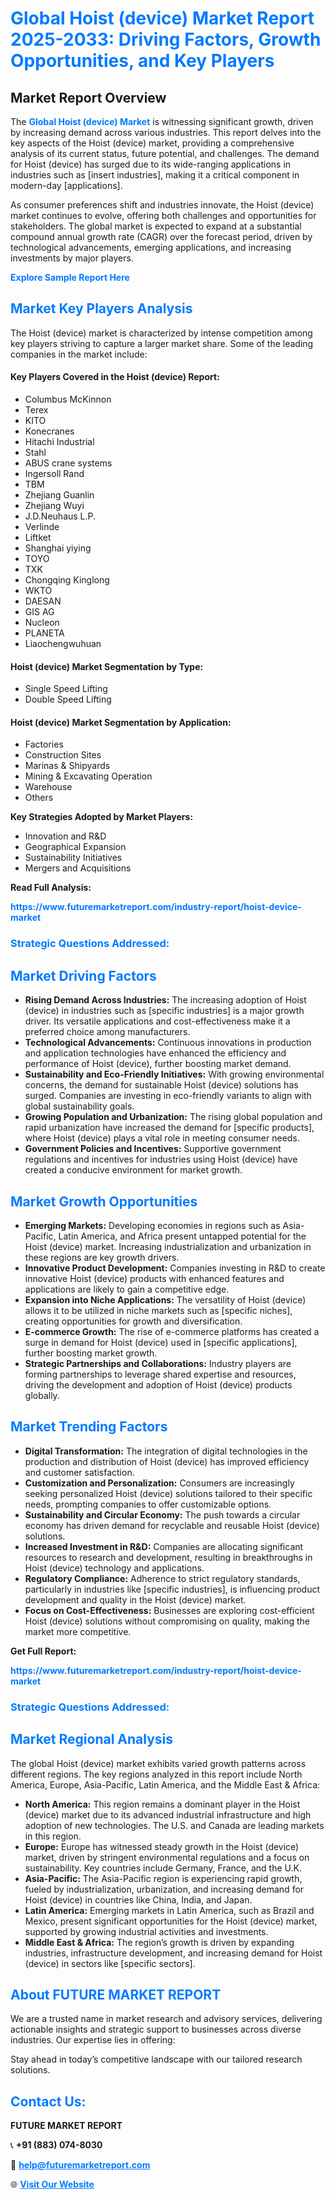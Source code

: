 <h1 style="color: #007BFF;">Global Hoist (device) Market Report 2025-2033: Driving Factors, Growth Opportunities, and Key Players</h1>

<section id="overview">
<h2>Market Report Overview</h2>
<p>The <a href="https://www.futuremarketreport.com/industry-report/hoist-device-market" style="color: #007BFF; text-decoration: none;"><strong>Global Hoist (device) Market</strong></a> is witnessing significant growth, driven by increasing demand across various industries. This report delves into the key aspects of the Hoist (device) market, providing a comprehensive analysis of its current status, future potential, and challenges. The demand for Hoist (device) has surged due to its wide-ranging applications in industries such as [insert industries], making it a critical component in modern-day [applications].</p>
<p>As consumer preferences shift and industries innovate, the Hoist (device) market continues to evolve, offering both challenges and opportunities for stakeholders. The global market is expected to expand at a substantial compound annual growth rate (CAGR) over the forecast period, driven by technological advancements, emerging applications, and increasing investments by major players.</p>
</section>

<section id="overview">
<p><a href="https://www.futuremarketreport.com/request-sample/reportId=44160" style="color: #007BFF; text-decoration: none;"><strong>Explore Sample Report Here</strong></a></p>
</section>

<section id="key-players">
<h2 style="color: #007BFF;">Market Key Players Analysis</h2>
<p>The Hoist (device) market is characterized by intense competition among key players striving to capture a larger market share. Some of the leading companies in the market include:</p>
<h4>Key Players Covered in the Hoist (device) Report:</h4>
<ul><li>Columbus McKinnon</li><li>Terex</li><li>KITO</li><li>Konecranes</li><li>Hitachi Industrial</li><li>Stahl</li><li>ABUS crane systems</li><li>Ingersoll Rand</li><li>TBM</li><li>Zhejiang Guanlin</li><li>Zhejiang Wuyi</li><li>J.D.Neuhaus L.P.</li><li>Verlinde</li><li>Liftket</li><li>Shanghai yiying</li><li>TOYO</li><li>TXK</li><li>Chongqing Kinglong</li><li>WKTO</li><li>DAESAN</li><li>GIS AG</li><li>Nucleon</li><li>PLANETA</li><li>Liaochengwuhuan</li></ul>
<h4>Hoist (device) Market Segmentation by Type:</h4>
<ul><li>Single Speed Lifting</li><li>Double Speed Lifting</li></ul>

<h4>Hoist (device) Market Segmentation by Application:</h4>
<ul><li>Factories</li><li>Construction Sites</li><li>Marinas &amp; Shipyards</li><li>Mining &amp; Excavating Operation</li><li>Warehouse</li><li>Others</li></ul>
<p><strong>Key Strategies Adopted by Market Players:</strong></p>
<ul>
<li>Innovation and R&D</li>
<li>Geographical Expansion</li>
<li>Sustainability Initiatives</li>
<li>Mergers and Acquisitions</li>
</ul>
</section>

<section>
<p><strong>Read Full Analysis: </strong></p><a href="https://www.futuremarketreport.com/industry-report/hoist-device-market" style="color: #007BFF; text-decoration: none;"><strong>https://www.futuremarketreport.com/industry-report/hoist-device-market</strong></a>
<h3 style="color: #007BFF;">Strategic Questions Addressed:</h3>
</section>

<section id="driving-factors">
<h2 style="color: #007BFF;">Market Driving Factors</h2>
<ul>
<li><strong>Rising Demand Across Industries:</strong> The increasing adoption of Hoist (device) in industries such as [specific industries] is a major growth driver. Its versatile applications and cost-effectiveness make it a preferred choice among manufacturers.</li>
<li><strong>Technological Advancements:</strong> Continuous innovations in production and application technologies have enhanced the efficiency and performance of Hoist (device), further boosting market demand.</li>
<li><strong>Sustainability and Eco-Friendly Initiatives:</strong> With growing environmental concerns, the demand for sustainable Hoist (device) solutions has surged. Companies are investing in eco-friendly variants to align with global sustainability goals.</li>
<li><strong>Growing Population and Urbanization:</strong> The rising global population and rapid urbanization have increased the demand for [specific products], where Hoist (device) plays a vital role in meeting consumer needs.</li>
<li><strong>Government Policies and Incentives:</strong> Supportive government regulations and incentives for industries using Hoist (device) have created a conducive environment for market growth.</li>
</ul>
</section>

<section id="growth-opportunities">
<h2 style="color: #007BFF;">Market Growth Opportunities</h2>
<ul>
<li><strong>Emerging Markets:</strong> Developing economies in regions such as Asia-Pacific, Latin America, and Africa present untapped potential for the Hoist (device) market. Increasing industrialization and urbanization in these regions are key growth drivers.</li>
<li><strong>Innovative Product Development:</strong> Companies investing in R&D to create innovative Hoist (device) products with enhanced features and applications are likely to gain a competitive edge.</li>
<li><strong>Expansion into Niche Applications:</strong> The versatility of Hoist (device) allows it to be utilized in niche markets such as [specific niches], creating opportunities for growth and diversification.</li>
<li><strong>E-commerce Growth:</strong> The rise of e-commerce platforms has created a surge in demand for Hoist (device) used in [specific applications], further boosting market growth.</li>
<li><strong>Strategic Partnerships and Collaborations:</strong> Industry players are forming partnerships to leverage shared expertise and resources, driving the development and adoption of Hoist (device) products globally.</li>
</ul>
</section>

<section id="trending-factors">
<h2 style="color: #007BFF;">Market Trending Factors</h2>
<ul>
<li><strong>Digital Transformation:</strong> The integration of digital technologies in the production and distribution of Hoist (device) has improved efficiency and customer satisfaction.</li>
<li><strong>Customization and Personalization:</strong> Consumers are increasingly seeking personalized Hoist (device) solutions tailored to their specific needs, prompting companies to offer customizable options.</li>
<li><strong>Sustainability and Circular Economy:</strong> The push towards a circular economy has driven demand for recyclable and reusable Hoist (device) solutions.</li>
<li><strong>Increased Investment in R&D:</strong> Companies are allocating significant resources to research and development, resulting in breakthroughs in Hoist (device) technology and applications.</li>
<li><strong>Regulatory Compliance:</strong> Adherence to strict regulatory standards, particularly in industries like [specific industries], is influencing product development and quality in the Hoist (device) market.</li>
<li><strong>Focus on Cost-Effectiveness:</strong> Businesses are exploring cost-efficient Hoist (device) solutions without compromising on quality, making the market more competitive.</li>
</ul>
</section>

<section>
<p><strong>Get Full Report: </strong></p><a href="https://www.futuremarketreport.com/industry-report/hoist-device-market" style="color: #007BFF; text-decoration: none;"><strong>https://www.futuremarketreport.com/industry-report/hoist-device-market</strong></a>
<h3 style="color: #007BFF;">Strategic Questions Addressed:</h3>
</section>


<section id="regional-analysis">
<h2 style="color: #007BFF;">Market Regional Analysis</h2>
<p>The global Hoist (device) market exhibits varied growth patterns across different regions. The key regions analyzed in this report include North America, Europe, Asia-Pacific, Latin America, and the Middle East & Africa:</p>
<ul>
<li><strong>North America:</strong> This region remains a dominant player in the Hoist (device) market due to its advanced industrial infrastructure and high adoption of new technologies. The U.S. and Canada are leading markets in this region.</li>
<li><strong>Europe:</strong> Europe has witnessed steady growth in the Hoist (device) market, driven by stringent environmental regulations and a focus on sustainability. Key countries include Germany, France, and the U.K.</li>
<li><strong>Asia-Pacific:</strong> The Asia-Pacific region is experiencing rapid growth, fueled by industrialization, urbanization, and increasing demand for Hoist (device) in countries like China, India, and Japan.</li>
<li><strong>Latin America:</strong> Emerging markets in Latin America, such as Brazil and Mexico, present significant opportunities for the Hoist (device) market, supported by growing industrial activities and investments.</li>
<li><strong>Middle East & Africa:</strong> The region’s growth is driven by expanding industries, infrastructure development, and increasing demand for Hoist (device) in sectors like [specific sectors].</li>
</ul>
</section>

<footer>
<h2 style="color: #007BFF;">About FUTURE MARKET REPORT</h2>
<p>We are a trusted name in market research and advisory services, delivering actionable insights and strategic support to businesses across diverse industries. Our expertise lies in offering:</p>

<p>Stay ahead in today’s competitive landscape with our tailored research solutions.</p>

<h2 style="color: #007BFF;">Contact Us:</h2>
<p><strong>FUTURE MARKET REPORT</strong></p>
<p>📞 <strong>+91 (883) 074-8030</strong></p>
<p>📧 <strong><a href="mailto:help@futuremarketreport.com" style="color: #007BFF;">help@futuremarketreport.com</a></strong></p>
<p>🌐 <strong><a href="https://www.futuremarketreport.com/" style="color: #007BFF;">Visit Our Website</a></strong></p>
</footer>